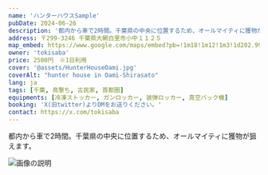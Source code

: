 ```yaml
---
name: 'ハンターハウスSample'
pubDate: 2024-06-26
description: '都内から車で2時間。千葉県の中央に位置するため、オールマイティに獲物が狙えます。'
address: 〒299-3246 千葉県大網白里市小中１１２５
map_embed: https://www.google.com/maps/embed?pb=!1m18!1m12!1m3!1d202.99201231506504!2d140.28831808248782!3d35.507438279928735!2m3!1f0!2f0!3f0!3m2!1i1024!2i768!4f13.1!3m3!1m2!1s0x6022be3fa243bb41%3A0x6e40a52f7af5e2ab!2z44CSMjk5LTMyNDYg5Y2D6JGJ55yM5aSn57ay55m96YeM5biC5bCP5Lit77yR77yR77yS77yV!5e0!3m2!1sja!2sjp!4v1719948066995!5m2!1sja!2sjp
owner: 'tokisaba'
price: 2500円　※1日利用
cover: '@assets/HunterHouseOami.jpg'
coverAlt: "hunter house in Oami-Shirasato"
lang: ja
tags: [千葉, 鳥撃ち, 古民家, 首都圏]
equipments: [冷凍ストッカー, ガンロッカー, 装弾ロッカー, 真空パック機]
booking: 'X(旧twitter)よりDMをお送りください。' 
contact: https://x.com/tokisaba
---
```


都内から車で2時間。千葉県の中央に位置するため、オールマイティに獲物が狙えます。

![画像の説明](@assets/HunterHouseOami.jpg)